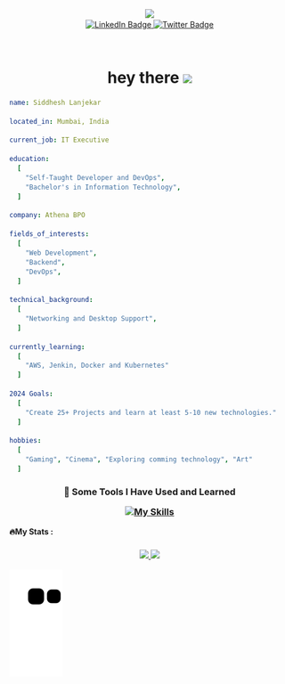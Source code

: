<div id="header" align="center">
  <img src="https://media.giphy.com/media/M9gbBd9nbDrOTu1Mqx/giphy.gif" width="100"/>
</div>

<div id="badges" align="center">
  <a href="your-linkedin-URL">
    <img src="https://img.shields.io/badge/LinkedIn-blue?style=for-the-badge&logo=linkedin&logoColor=white" alt="LinkedIn Badge"/>
  </a>
  <a href="your-twitter-URL">
    <img src="https://img.shields.io/badge/Twitter-blue?style=for-the-badge&logo=twitter&logoColor=white" alt="Twitter Badge"/>
  </a>
</div>

<p align="center">
<img src="https://komarev.com/ghpvc/?username=lanjekarsiddhesh&style=flat-square&color=blue" alt=""/>
</p>

<h1 align="center">
  hey there
  <img src="https://media.giphy.com/media/hvRJCLFzcasrR4ia7z/giphy.gif" width="30px"/>
</h1>

```yaml
name: Siddhesh Lanjekar

located_in: Mumbai, India

current_job: IT Executive

education:
  [
    "Self-Taught Developer and DevOps",
    "Bachelor's in Information Technology",
  ]

company: Athena BPO

fields_of_interests:
  [
    "Web Development",
    "Backend",
    "DevOps",
  ]

technical_background:
  [
    "Networking and Desktop Support",
  ]
  
currently_learning: 
  [
    "AWS, Jenkin, Docker and Kubernetes"
  ]

2024 Goals: 
  [
    "Create 25+ Projects and learn at least 5-10 new technologies."
  ]

hobbies: 
  [
    "Gaming", "Cinema", "Exploring comming technology", "Art"
  ]

```


<!--
**lanjekarsiddhesh/lanjekarsiddhesh** is a ✨ _special_ ✨ repository because its `README.md` (this file) appears on your GitHub profile.

Here are some ideas to get you started:

- 🔭 I’m currently working on ...
- 🌱 I’m currently learning ...
- 👯 I’m looking to collaborate on ...
- 🤔 I’m looking for help with ...
- 💬 Ask me about ...
- 📫 How to reach me: ...
- 😄 Pronouns: ...
- ⚡ Fun fact: ...
[![Top Langs](https://github-readme-stats.vercel.app/api/top-langs/?username=lanjekarsiddhesh)](https://github.com/anuraghazra/github-readme-stats) 
-->

<h3 align="center">🚀 Some Tools I Have Used and Learned

[![My Skills](https://skillicons.dev/icons?i=python,django,mysql,aws,linux,windows,git,jenkins,docker,kubernetes,js,html,css,vscode,eclipse,bash,wasm%29)](https://skillicons.dev/icons?i=python,django,mysql,aws,linux,windows.git,jenkins,docker,kubernetes,js,html,css,vscode,eclipse,bash,wasm%29)
</h3>

<!--
### :fire: My Stats :

[![GitHub Streak](http://github-readme-streak-stats.herokuapp.com?user=lanjekarsiddhesh&theme=dark&background=000000)](https://git.io/streak-stats) [![Top Langs](https://github-readme-stats.vercel.app/api/top-langs/?username=lanjekarsiddhesh&layout=compact&theme=vision-friendly-dark)](https://github.com/anuraghazra/github-readme-stats)
-->
<b>🔥My Stats :</b>
<h3 align="center">
  <!-- GitHub Streak -->
  <a href="https://git.io/streak-stats">
    <img src="http://github-readme-streak-stats.herokuapp.com?user=lanjekarsiddhesh&theme=dark&background=000000" />
  </a>
  <!-- Top Langs -->
  <a href="https://github.com/anuraghazra/github-readme-stats">
    <img src="https://github-readme-stats.vercel.app/api/top-langs/?username=lanjekarsiddhesh&layout=compact&theme=vision-friendly-dark" />
  </a>
</h3>

![Snake animation](https://github.com/lanjekarsiddhesh/lanjekarsiddhesh/blob/output/github-contribution-grid-snake.svg)





